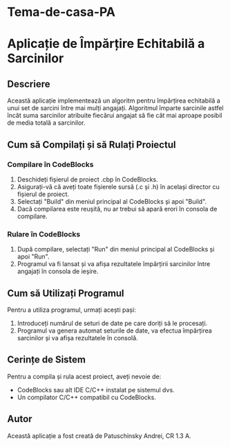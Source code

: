 # Tema-de-casa-PA
# Aplicație de Împărțire Echitabilă a Sarcinilor

## Descriere
Această aplicație implementează un algoritm pentru împărțirea echitabilă a unui set de sarcini între mai mulți angajați. Algoritmul împarte sarcinile astfel încât suma sarcinilor atribuite fiecărui angajat să fie cât mai aproape posibil de media totală a sarcinilor.

## Cum să Compilați și să Rulați Proiectul

### Compilare în CodeBlocks
1. Deschideți fișierul de proiect .cbp în CodeBlocks.
2. Asigurați-vă că aveți toate fișierele sursă (.c și .h) în același director cu fișierul de proiect.
3. Selectați "Build" din meniul principal al CodeBlocks și apoi "Build".
4. Dacă compilarea este reușită, nu ar trebui să apară erori în consola de compilare.

### Rulare în CodeBlocks
1. După compilare, selectați "Run" din meniul principal al CodeBlocks și apoi "Run".
2. Programul va fi lansat și va afișa rezultatele împărțirii sarcinilor între angajați în consola de ieșire.

## Cum să Utilizați Programul
Pentru a utiliza programul, urmați acești pași:
1. Introduceți numărul de seturi de date pe care doriți să le procesați.
2. Programul va genera automat seturile de date, va efectua împărțirea sarcinilor și va afișa rezultatele în consolă.

## Cerințe de Sistem
Pentru a compila și rula acest proiect, aveți nevoie de:
- CodeBlocks sau alt IDE C/C++ instalat pe sistemul dvs.
- Un compilator C/C++ compatibil cu CodeBlocks.

## Autor
Această aplicație a fost creată de Patuschinsky Andrei, CR 1.3 A.
